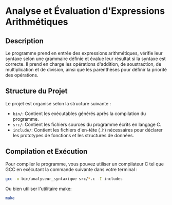 # Analyse et Évaluation d'Expressions Arithmétiques

## Description

Le programme prend en entrée des expressions arithmétiques, vérifie leur syntaxe selon une grammaire définie et évalue leur résultat si la syntaxe est correcte. Il prend en charge les opérations d'addition, de soustraction, de multiplication et de division, ainsi que les parenthèses pour définir la priorité des opérations.

## Structure du Projet

Le projet est organisé selon la structure suivante :

- `bin/`: Contient les exécutables générés après la compilation du programme.
- `src/`: Contient les fichiers sources du programme écrits en langage C.
- `include/`: Contient les fichiers d'en-tête (`.h`) nécessaires pour déclarer les prototypes de fonctions et les structures de données.

## Compilation et Exécution

Pour compiler le programme, vous pouvez utiliser un compilateur C tel que GCC en exécutant la commande suivante dans votre terminal :

```bash
gcc -o bin/analyseur_syntaxique src/*.c -I includes
```
Ou bien utiliser l'utilitaire make:

```bash
make
```
